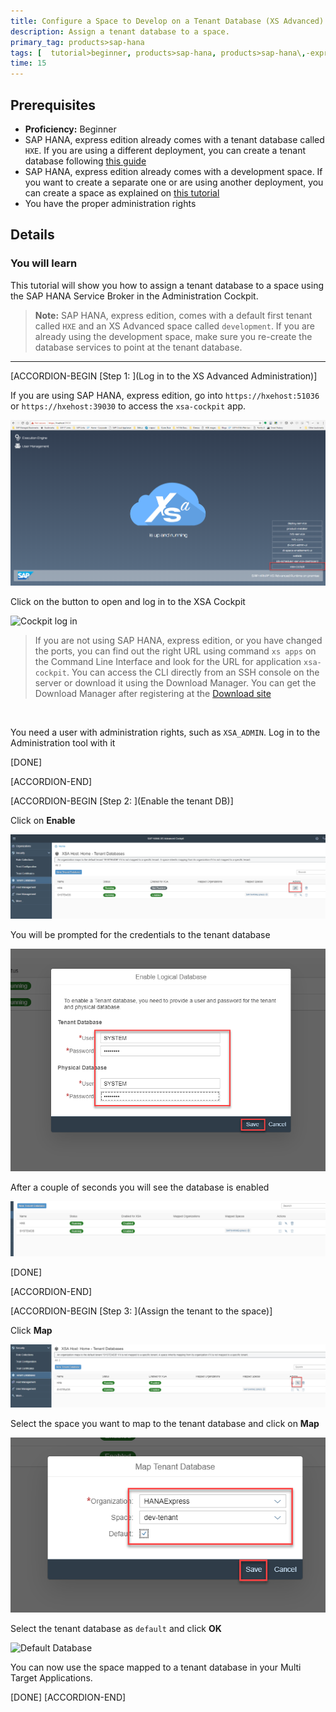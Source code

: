 ```yaml
---
title: Configure a Space to Develop on a Tenant Database (XS Advanced)
description: Assign a tenant database to a space.
primary_tag: products>sap-hana
tags: [  tutorial>beginner, products>sap-hana, products>sap-hana\,-express-edition, products>sap-web-ide ]
time: 15
---
```


## Prerequisites  

 - **Proficiency:** Beginner
 - SAP HANA, express edition already comes with a tenant database called `HXE`. If you are using a different deployment, you can create a tenant database following [this guide](https://www.sap.com/developer/tutorials/hxe-ua-dbfundamentals-tenantdb.html)
 - SAP HANA, express edition already comes with a development space. If you want to create a separate one or are using another deployment, you can create a space as explained on [this tutorial](https://www.sap.com/developer/tutorials/xsa-setup-new-space.html)
 - You have the proper administration rights

## Details
### You will learn  
This tutorial will show you how to assign a tenant database to a space using the SAP HANA Service Broker in the Administration Cockpit.

> **Note:** SAP HANA, express edition, comes with a default first tenant called `HXE` and an XS Advanced space called `development`.
> If you are already using the development space, make sure you re-create the database services to point at the tenant database.

---

[ACCORDION-BEGIN [Step 1: ](Log in to the XS Advanced Administration)]

If you are using SAP HANA, express edition, go into `https://hxehost:51036` or `https://hxehost:39030` to access the `xsa-cockpit` app.

![Cockpit log in](39030_cockpit.png)

Click on the button to open and log in to the XSA Cockpit

![Cockpit log in](1.png)

>If you are not using SAP HANA, express edition, or you have changed the ports, you can find out the right URL using command `xs apps` on the Command Line Interface and look for the URL for application `xsa-cockpit`. You can access the CLI directly from an SSH console on the server or download it using the Download Manager. You can get the Download Manager after registering at the [Download site](https://www.sap.com/developer/topics/sap-hana-express.html)

&nbsp;

You need a user with administration rights, such as `XSA_ADMIN`. Log in to the Administration tool with it

[DONE]

[ACCORDION-END]

[ACCORDION-BEGIN [Step 2: ](Enable the tenant DB)]

Click on **Enable**

![Cockpit click on logical setup](logical.png)

You will be prompted for the credentials to the tenant database

![Tenant database credentials](system.png)

After a couple of seconds you will see the database is enabled

![Tenant database credentials](enabled.png)

[DONE]

[ACCORDION-END]


[ACCORDION-BEGIN [Step 3: ](Assign the tenant to the space)]

Click **Map**

![Logical Database](broker.png)

Select the space you want to map to the tenant database and click on **Map**

![Broker mapping](map1.png)

Select the tenant database as `default` and click **OK**

![Default Database](map2.png)

You can now use the space mapped to a tenant database in your Multi Target Applications.

[DONE]
[ACCORDION-END]
